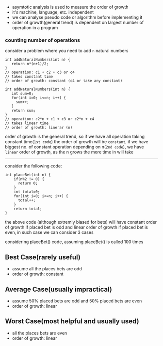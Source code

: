  - asymtotic analysis is used to measure the order of growth
 - it's machine, language, etc. independent
 - we can analyse pseudo code or algorithm before implementing it
 - order of growth(general trend) is dependent on largest number of operation in a program

 ### counting number of operations
 consider a problem where you need to add `n` natural numbers
 ```
 int addNaturalNumbers(int n) {
    return n*(n+1)/2;
 }
 // operation: c1 + c2 + c3 or c4
 // takes constant time
 // order of growth: constant (c4 or take any constant)
 ```

 ```
int addNaturalNumbers(int n) {
    int sum=0;
    for(int i=0; i<=n; i++) {
      sum++;
    }
    return sum;
}
// operation: c2*n + c1 + c3 or c2*n + c4
// takes linear time
// order of growth: linerar (n)
 ```

order of growth is the general trend, so if we have all operation taking constant time(`1st code`) the order of growth will be `constant`, if we have biggest no. of constant operation depending on n(`2nd code`), we have `linear` order of growth, as the n grows the more time in will take

---
consider the following code:
```
int placeBet(int n) {
    if(n%2 != 0) {
      return 0;
    }
    int total=0;
    for(int i=0; i<=n; i++) {
      total++;
    }
    return total;
}
```
the above code (although extremly biased for bets) will have constant order of growth if placed bet is odd and linear order of growth if placed bet is even, in such case we can consider 3 cases

considering placeBet() code, assuming placeBet() is called 100 times
## Best Case(rarely useful)
- assume all the places bets are odd
- order of growth: constant
## Average Case(usually impractical)
- assume 50% placed bets are odd and 50% placed bets are even
- order of growth: linear
## Worst Case(most helpful and usually used)
- all the places bets are even
- order of growth: linear